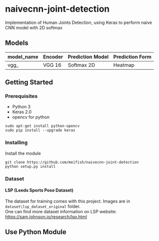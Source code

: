 # naivecnn-joint-detection
Implementation of Human Joints Detection, using Keras to perform naive CNN model with 2D softmax

## Models
| model_name       | Encoder           | Prediction Model   | Prediction Form    |
|------------------|-------------------|--------------------|--------------------|
| vgg_      | VGG 16            | Softmax 2D         | Heatmap            |


## Getting Started

### Prerequisites
* Python 3
* Keras 2.0
* opencv for python

```shell
sudo apt-get install python-opencv
sudo pip install --upgrade keras
```

### Installing

Install the module
```shell
git clone https://github.com/meifish/naivecnn-joint-detection
python setup.py install
```

### Dataset
#### LSP (Leeds Sports Pose Dataset)

The dataset for training comes with this project. Images are in `dataset\lsp_dataset_original` folder. <br>
One can find more dataset information on LSP website: https://sam.johnson.io/research/lsp.html


## Use Python Module
